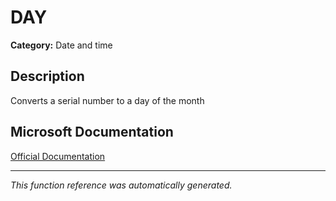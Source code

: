 # DAY

**Category:** Date and time

## Description
Converts a serial number to a day of the month

## Microsoft Documentation
[Official Documentation](https://support.microsoft.com//en-us/office/day-function-8a7d1cbb-6c7d-4ba1-8aea-25c134d03101)

---
*This function reference was automatically generated.*
